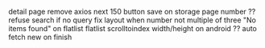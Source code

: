 detail page
remove axios
next 150 button
save on storage page number ??
refuse search if no query
fix layout when number not multiple of three
"No items found" on flatlist
flatlist scrolltoindex
width/height on android
?? auto fetch new on finish